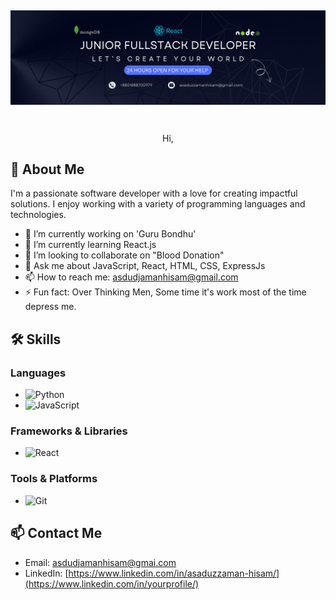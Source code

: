 ## <img src="images/Banner.png" alt="">

<h1></h1> 
<p align="center">
Hi,<img align="center" src="https://emojipedia-us.s3.amazonaws.com/source/noto-emoji-animations/344/waving-hand_1f44b.gif" alt="" width=40px>
</p>

## 🚀 About Me

I'm a passionate software developer with a love for creating impactful solutions. I enjoy working with a variety of programming languages and technologies.

- 🔭 I’m currently working on 'Guru Bondhu'
- 🌱 I’m currently learning React.js
- 👯 I’m looking to collaborate on "Blood Donation"
- 💬 Ask me about JavaScript, React, HTML, CSS, ExpressJs
- 📫 How to reach me: asdudjamanhisam@gmail.com
- ⚡ Fun fact: Over Thinking Men, Some time it's work most of the time depress me.

## 🛠️ Skills

### Languages

- ![Python](https://img.shields.io/badge/Python-3776AB?style=for-the-badge&logo=python&logoColor=white)
- ![JavaScript](https://img.shields.io/badge/JavaScript-F7DF1E?style=for-the-badge&logo=javascript&logoColor=black)

### Frameworks & Libraries

- ![React](https://img.shields.io/badge/React-20232A?style=for-the-badge&logo=react&logoColor=61DAFB)

### Tools & Platforms

- ![Git](https://img.shields.io/badge/Git-F05032?style=for-the-badge&logo=git&logoColor=white)


## 📫 Contact Me

- Email: [asdudjamanhisam@gmai.com](mailto:your-email@example.com)
- LinkedIn: [https://www.linkedin.com/in/asaduzzaman-hisam/](https://www.linkedin.com/in/yourprofile/)
